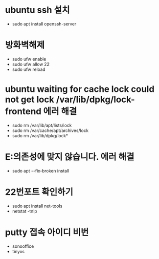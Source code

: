 # ubuntu ssh 설치
- sudo apt install openssh-server

# 방화벽해제
- sudo ufw enable
- sudo ufw allow 22
- sudo ufw reload

# ubuntu waiting for cache lock could not get lock /var/lib/dpkg/lock-frontend 에러 해결
  - sudo rm /var/lib/apt/lists/lock
  - sudo rm /var/cache/apt/archives/lock
  - sudo rm /var/lib/dpkg/lock*
  
# E:의존성에 맞지 않습니다. 에러 해결
  - sudo apt --fix-broken install

# 22번포트 확인하기
  - sudo apt install net-tools
  - netstat -tnlp


# putty 접속 아이디 비번
  - sonooffice
  - tinyos
